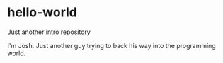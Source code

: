 # hello-world
Just another intro repository

I'm Josh. Just another guy trying to back his way into the programming world.
